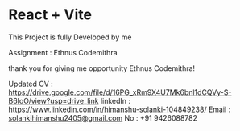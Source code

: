 # React + Vite

This Project is fully Developed by me

Assignment : Ethnus Codemithra

thank you for giving me opportunity Ethnus Codemithra!

Updated CV : https://drive.google.com/file/d/16PG_xRm9X4U7Mk6bnl1dCQVy-S-B6IoO/view?usp=drive_link
linkedIn : https://www.linkedin.com/in/himanshu-solanki-104849238/
Email : solankihimanshu2405@gmail.com
No : +91 9426088782
